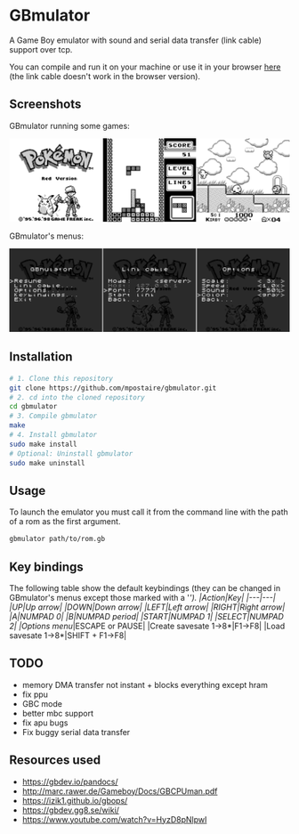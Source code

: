 # GBmulator
A Game Boy emulator with sound and serial data transfer (link cable) support over tcp.

You can compile and run it on your machine or use it in your browser [here](https://mpostaire.github.io/) (the link cable doesn't work in the browser version).

## Screenshots

GBmulator running some games:

![games](images/games.png)

GBmulator's menus:

![menus](images/menus.png)

## Installation

```sh
# 1. Clone this repository
git clone https://github.com/mpostaire/gbmulator.git
# 2. cd into the cloned repository
cd gbmulator
# 3. Compile gbmulator
make
# 4. Install gbmulator
sudo make install
# Optional: Uninstall gbmulator
sudo make uninstall
```

## Usage

To launch the emulator you must call it from the command line with the path of a rom as the first argument.
```sh
gbmulator path/to/rom.gb
```

## Key bindings
The following table show the default keybindings (they can be changed in GBmulator's menus except those marked with a '*').
|Action|Key|
|---|---|
|UP|Up arrow|
|DOWN|Down arrow|
|LEFT|Left arrow|
|RIGHT|Right arrow|
|A|NUMPAD 0|
|B|NUMPAD period|
|START|NUMPAD 1|
|SELECT|NUMPAD 2|
|Options menu*|ESCAPE or PAUSE|
|Create savesate 1->8*|F1->F8|
|Load savesate 1->8*|SHIFT + F1->F8|

## TODO

- memory DMA transfer not instant + blocks everything except hram
- fix ppu
- GBC mode
- better mbc support
- fix apu bugs
- Fix buggy serial data transfer

## Resources used
- https://gbdev.io/pandocs/
- http://marc.rawer.de/Gameboy/Docs/GBCPUman.pdf
- https://izik1.github.io/gbops/
- https://gbdev.gg8.se/wiki/
- https://www.youtube.com/watch?v=HyzD8pNlpwI
